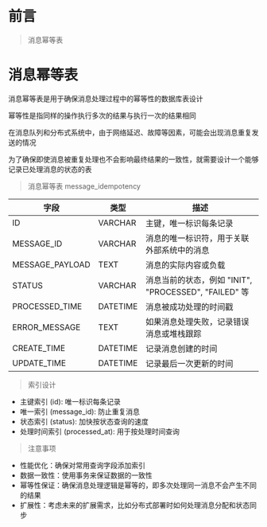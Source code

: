 # 前言

> 消息幂等表

# 消息幂等表

消息幂等表是用于确保消息处理过程中的幂等性的数据库表设计

幂等性是指同样的操作执行多次的结果与执行一次的结果相同

在消息队列和分布式系统中，由于网络延迟、故障等因素，可能会出现消息重复发送的情况

为了确保即使消息被重复处理也不会影响最终结果的一致性，就需要设计一个能够记录已处理消息的状态的表

> 消息幂等表 message_idempotency

 字段               | 类型       | 描述                                         
------------------|----------|--------------------------------------------
 ID               | VARCHAR  | 主键，唯一标识每条记录                                
 MESSAGE_ID       | VARCHAR  | 消息的唯一标识符，用于关联外部系统中的消息                      
 MESSAGE_PAYLOAD  | TEXT     | 消息的实际内容或负载                                 
 STATUS           | VARCHAR  | 消息当前的状态，例如 "INIT", "PROCESSED", "FAILED" 等 
 PROCESSED_TIME   | DATETIME | 消息被成功处理的时间戳                                
 ERROR_MESSAGE    | TEXT     | 如果消息处理失败，记录错误消息或堆栈跟踪                       
 CREATE_TIME      | DATETIME | 记录消息创建的时间                                  
 UPDATE_TIME      | DATETIME | 记录最后一次更新的时间                                


> 索引设计

- 主键索引 (id): 唯一标识每条记录
- 唯一索引 (message_id): 防止重复消息
- 状态索引 (status): 加快按状态查询的速度
- 处理时间索引 (processed_at): 用于按处理时间查询

> 注意事项

- 性能优化：确保对常用查询字段添加索引
- 数据一致性：使用事务来保证数据的一致性
- 幂等性保证：确保消息处理逻辑是幂等的，即多次处理同一消息不会产生不同的结果
- 扩展性：考虑未来的扩展需求，比如分布式部署时如何处理消息分配和状态同步